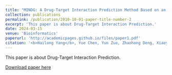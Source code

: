 ```yaml
---
title: "MINDG: A Drug-Target Interaction Prediction Method Based on an Integrated Learning Algorithm [Bioinformatics 2024]"
collection: publications
permalink: /publication/2010-10-01-paper-title-number-2
excerpt: 'This paper is about Drug-Target Interaction Prediction.'
date: 2024-03-15
venue: 'Bioinformatics'
paperurl: 'http://academicpages.github.io/files/paper1.pdf'
citation: '<b>Hailong Yang</b>, Yue Chen, Yun Zuo, Zhaohong Deng, Xiaoyong Pan, Hong-Bin Shen, Kup-Sze Choi, Dong-Jun Yu'
---
```

This paper is about Drug-Target Interaction Prediction.

[Download paper here](http://academicpages.github.io/files/paper1.pdf)
